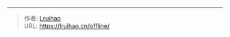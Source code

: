 # 


<!-- You need do nothing for this page. -->


---

> 作者: [Lruihao](https://github.com/Lruihao)  
> URL: https://lruihao.cn/offline/  

